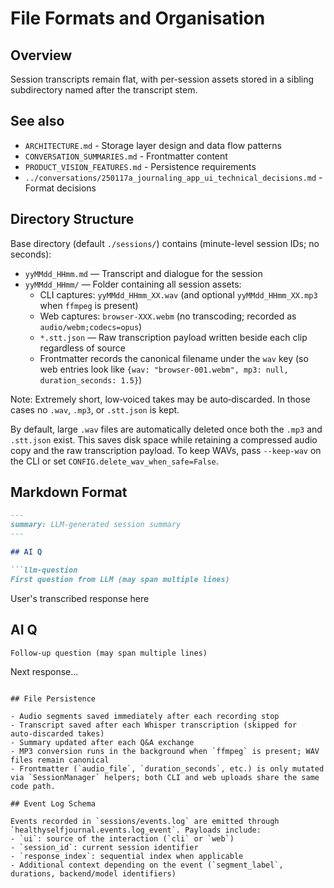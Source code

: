 # File Formats and Organisation

## Overview

Session transcripts remain flat, with per-session assets stored in a sibling subdirectory named after the transcript stem.

## See also

- `ARCHITECTURE.md` - Storage layer design and data flow patterns
- `CONVERSATION_SUMMARIES.md` - Frontmatter content
- `PRODUCT_VISION_FEATURES.md` - Persistence requirements
- `../conversations/250117a_journaling_app_ui_technical_decisions.md` - Format decisions

## Directory Structure

Base directory (default `./sessions/`) contains (minute-level session IDs; no seconds):
- `yyMMdd_HHmm.md` — Transcript and dialogue for the session
- `yyMMdd_HHmm/` — Folder containing all session assets:
  - CLI captures: `yyMMdd_HHmm_XX.wav` (and optional `yyMMdd_HHmm_XX.mp3` when `ffmpeg` is present)
  - Web captures: `browser-XXX.webm` (no transcoding; recorded as `audio/webm;codecs=opus`)
  - `*.stt.json` — Raw transcription payload written beside each clip regardless of source
  - Frontmatter records the canonical filename under the `wav` key (so web entries look like `{wav: "browser-001.webm", mp3: null, duration_seconds: 1.5}`)

Note: Extremely short, low‑voiced takes may be auto‑discarded. In those cases no `.wav`, `.mp3`, or `.stt.json` is kept.

By default, large `.wav` files are automatically deleted once both the `.mp3` and `.stt.json` exist. This saves disk space while retaining a compressed audio copy and the raw transcription payload. To keep WAVs, pass `--keep-wav` on the CLI or set `CONFIG.delete_wav_when_safe=False`.

## Markdown Format

```markdown
---
summary: LLM-generated session summary
---

## AI Q

```llm-question
First question from LLM (may span multiple lines)
```

User's transcribed response here

## AI Q

```llm-question
Follow-up question (may span multiple lines)
```

Next response...
```

## File Persistence

- Audio segments saved immediately after each recording stop
- Transcript saved after each Whisper transcription (skipped for auto‑discarded takes)
- Summary updated after each Q&A exchange
- MP3 conversion runs in the background when `ffmpeg` is present; WAV files remain canonical
- Frontmatter (`audio_file`, `duration_seconds`, etc.) is only mutated via `SessionManager` helpers; both CLI and web uploads share the same code path.

## Event Log Schema

Events recorded in `sessions/events.log` are emitted through `healthyselfjournal.events.log_event`. Payloads include:
- `ui`: source of the interaction (`cli` or `web`)
- `session_id`: current session identifier
- `response_index`: sequential index when applicable
- Additional context depending on the event (`segment_label`, durations, backend/model identifiers)
